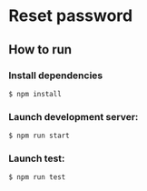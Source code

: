 Reset password
==============

How to run
----------

### Install dependencies
```$ npm install```

### Launch development server:
```$ npm run start```

### Launch test:
```$ npm run test```